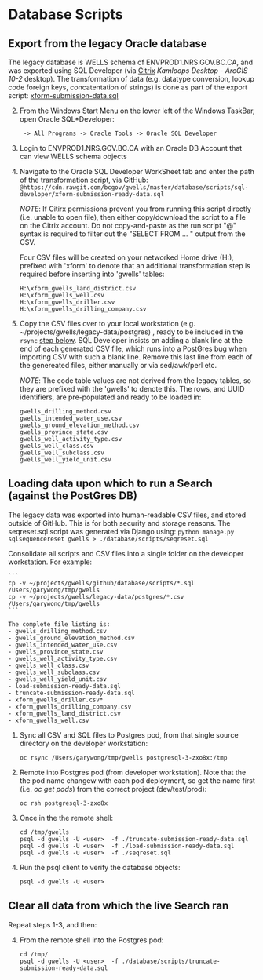 # Database Scripts

## Export from the legacy Oracle database

The legacy database is WELLS schema of ENVPROD1.NRS.GOV.BC.CA, and was exported using SQL Developer (via [Citrix](https://dts.gov.bc.ca/Citrix/BCGOVWeb/) *Kamloops Desktop - ArcGIS 10-2* desktop).  The transformation of data (e.g. datatype conversion, lookup code foreign keys, concatentation of strings) is done as part of the export script:
    [xform-submission-data.sql](scripts/sql-developer/xform-submission-ready-data.sql)

2. From the Windows Start Menu on the lower left of the Windows TaskBar, open Oracle SQL*Developer:
    ```
     -> All Programs -> Oracle Tools -> Oracle SQL Developer
     ```

3. Login to ENVPROD1.NRS.GOV.BC.CA with an Oracle DB Account that can view WELLS schema objects

4.  Navigate to the Oracle SQL Developer WorkSheet tab and enter the path of the transformation script, via GitHub:
    `@https://cdn.rawgit.com/bcgov/gwells/master/database/scripts/sql-developer/xform-submission-ready-data.sql`

    *NOTE*: If Citirx permissions prevent you from running this script directly (i.e. unable to open file), then either
    copy/download the script to a file on the Citrix account.  Do not copy-and-paste as the run script "@" syntax is 
    required to filter out the "SELECT FROM ... " output from the CSV.

    Four CSV files will be created on your networked Home drive (H:\), prefixed with 'xform' to denote that an additional transformation step is required before inserting into 'gwells' tables:
    ```
    H:\xform_gwells_land_district.csv    
    H:\xform_gwells_well.csv
    H:\xform_gwells_driller.csv
    H:\xform_gwells_drilling_company.csv
    ```

5. Copy the CSV files over to your local workstation (e.g. ~/projects/gwells/legacy-data/postgres) , ready to be included in the `rsync` [step below](#rsync-csv).  SQL Developer insists
   on adding a blank line at the end of each generated CSV file, which runs into a PostGres bug when importing CSV with such a blank line. 
   Remove this last line from each of the genereated files, either manually or via sed/awk/perl etc.

   *NOTE*: The code table values are not derived from the legacy tables, so they are prefixed
   with the 'gwells' to denote this.  The rows, and UUID identifiers, are pre-populated and ready to be loaded in:

    ```
    gwells_drilling_method.csv
    gwells_intended_water_use.csv 
    gwells_ground_elevation_method.csv
    gwells_province_state.csv
    gwells_well_activity_type.csv
    gwells_well_class.csv
    gwells_well_subclass.csv
    gwells_well_yield_unit.csv 

    ```    

## Loading data upon which to run a Search (against the PostGres DB) 

The legacy data was exported into human-readable CSV files, and stored outside of GitHub.  This is for both 
security and storage reasons.  The seqreset.sql script was generated via Django using:
    `python manage.py sqlsequencereset gwells > ./database/scripts/seqreset.sql`

Consolidate all scripts and CSV files into a single folder on the developer workstation.  For example:

    ```
    cp -v ~/projects/gwells/github/database/scripts/*.sql /Users/garywong/tmp/gwells
    cp -v ~/projects/gwells/legacy-data/postgres/*.csv  /Users/garywong/tmp/gwells
    ```

    The complete file listing is:
    - gwells_drilling_method.csv
    - gwells_ground_elevation_method.csv
    - gwells_intended_water_use.csv
    - gwells_province_state.csv
    - gwells_well_activity_type.csv
    - gwells_well_class.csv
    - gwells_well_subclass.csv
    - gwells_well_yield_unit.csv
    - load-submission-ready-data.sql
    - truncate-submission-ready-data.sql
    - xform_gwells_driller.csv*
    - xform_gwells_drilling_company.csv
    - xform_gwells_land_district.csv
    - xform_gwells_well.csv

1.  Sync all CSV and SQL files to Postgres pod, from that single source directory <a id="rsync-csv"></a> on the developer workstation:

    `oc rsync /Users/garywong/tmp/gwells postgresql-3-zxo8x:/tmp`

2.  Remote into Postgres pod (from developer workstation).  Note that the the pod name changew with
each pod deployment, so get the name first (i.e. *oc get pods*) from the correct project (dev/test/prod):

    `oc rsh postgresql-3-zxo8x`

3.  Once in the the remote shell:

    ```
    cd /tmp/gwells  
    psql -d gwells -U <user>  -f ./truncate-submission-ready-data.sql
    psql -d gwells -U <user>  -f ./load-submission-ready-data.sql
    psql -d gwells -U <user>  -f ./seqreset.sql 
    ```

4. Run the psql client to verify the database objects:

    `psql -d gwells -U <user>`

## Clear all data from which the live Search ran

Repeat steps 1-3, and then:

4.  From the remote shell into the Postgres pod:

    ```
    cd /tmp/  
    psql -d gwells -U <user>  -f ./database/scripts/truncate-submission-ready-data.sql
    ```
